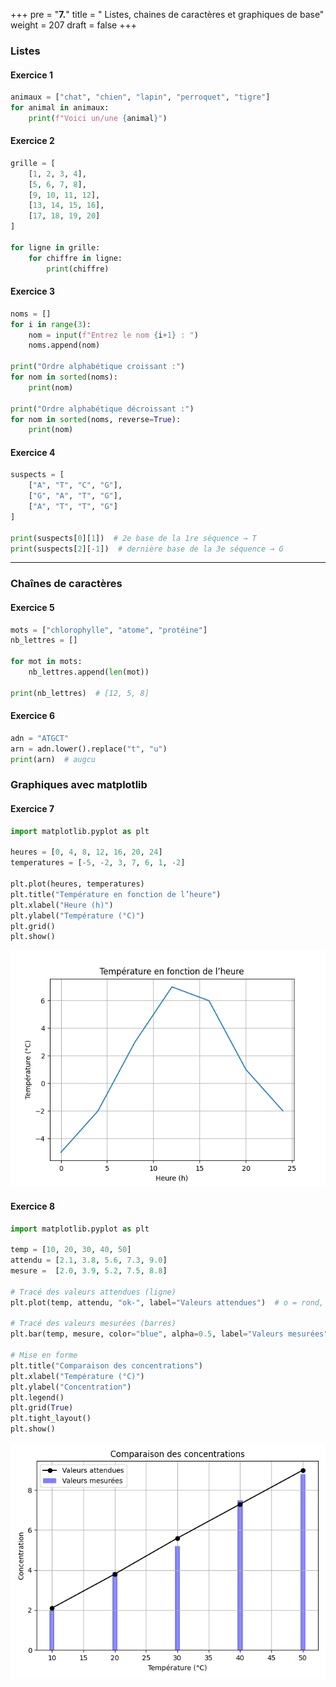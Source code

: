 +++
pre = "<b>7.</b>"
title = " Listes, chaines de caractères et graphiques de base"
weight = 207
draft = false
+++


### Listes

#### Exercice 1

```python
animaux = ["chat", "chien", "lapin", "perroquet", "tigre"]
for animal in animaux:
    print(f"Voici un/une {animal}")
```

#### Exercice 2

```python
grille = [
    [1, 2, 3, 4],
    [5, 6, 7, 8],
    [9, 10, 11, 12],
    [13, 14, 15, 16],
    [17, 18, 19, 20]
]

for ligne in grille:
    for chiffre in ligne:
        print(chiffre)
```

#### Exercice 3

```python
noms = []
for i in range(3):
    nom = input(f"Entrez le nom {i+1} : ")
    noms.append(nom)

print("Ordre alphabétique croissant :")
for nom in sorted(noms):
    print(nom)

print("Ordre alphabétique décroissant :")
for nom in sorted(noms, reverse=True):
    print(nom)
```

#### Exercice 4

```python
suspects = [
    ["A", "T", "C", "G"],
    ["G", "A", "T", "G"],
    ["A", "T", "T", "G"]
]

print(suspects[0][1])  # 2e base de la 1re séquence → T
print(suspects[2][-1])  # dernière base de la 3e séquence → G
```

---

### Chaînes de caractères

#### Exercice 5

```python
mots = ["chlorophylle", "atome", "protéine"]
nb_lettres = []

for mot in mots:
    nb_lettres.append(len(mot))

print(nb_lettres)  # [12, 5, 8]
```

#### Exercice 6

```python
adn = "ATGCT"
arn = adn.lower().replace("t", "u")
print(arn)  # augcu
```


### Graphiques avec matplotlib

#### Exercice 7

```python
import matplotlib.pyplot as plt

heures = [0, 4, 8, 12, 16, 20, 24]
temperatures = [-5, -2, 3, 7, 6, 1, -2]

plt.plot(heures, temperatures)
plt.title("Température en fonction de l’heure")
plt.xlabel("Heure (h)")
plt.ylabel("Température (°C)")
plt.grid()
plt.show()
```

![Exercice 7](./exercice7.png?width=40vw)

#### Exercice 8

```python
import matplotlib.pyplot as plt

temp = [10, 20, 30, 40, 50]
attendu = [2.1, 3.8, 5.6, 7.3, 9.0]
mesure =  [2.0, 3.9, 5.2, 7.5, 8.8]

# Tracé des valeurs attendues (ligne)
plt.plot(temp, attendu, "ok-", label="Valeurs attendues")  # o = rond, k = noir, - = ligne

# Tracé des valeurs mesurées (barres)
plt.bar(temp, mesure, color="blue", alpha=0.5, label="Valeurs mesurées")

# Mise en forme
plt.title("Comparaison des concentrations")
plt.xlabel("Température (°C)")
plt.ylabel("Concentration")
plt.legend()
plt.grid(True)
plt.tight_layout()
plt.show()
```
![Exercice 8](./exercice8.png?width=40vw)